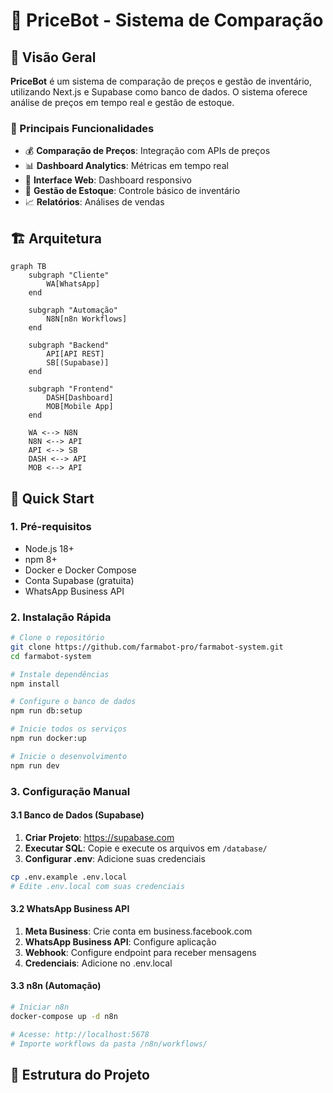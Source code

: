 # 🤖 PriceBot - Sistema de Comparação

## 🎯 Visão Geral

**PriceBot** é um sistema de comparação de preços e gestão de inventário, utilizando Next.js e Supabase como banco de dados. O sistema oferece análise de preços em tempo real e gestão de estoque.

### 🌟 Principais Funcionalidades

- 💰 **Comparação de Preços**: Integração com APIs de preços
- 📊 **Dashboard Analytics**: Métricas em tempo real
- 📱 **Interface Web**: Dashboard responsivo
- 🔄 **Gestão de Estoque**: Controle básico de inventário
- 📈 **Relatórios**: Análises de vendas

## 🏗️ Arquitetura

```mermaid
graph TB
    subgraph "Cliente"
        WA[WhatsApp]
    end
    
    subgraph "Automação"
        N8N[n8n Workflows]
    end
    
    subgraph "Backend"
        API[API REST]
        SB[(Supabase)]
    end
    
    subgraph "Frontend"
        DASH[Dashboard]
        MOB[Mobile App]
    end
    
    WA <--> N8N
    N8N <--> API
    API <--> SB
    DASH <--> API
    MOB <--> API
```

## 🚀 Quick Start

### 1. Pré-requisitos

- Node.js 18+ 
- npm 8+
- Docker e Docker Compose
- Conta Supabase (gratuita)
- WhatsApp Business API

### 2. Instalação Rápida

```bash
# Clone o repositório
git clone https://github.com/farmabot-pro/farmabot-system.git
cd farmabot-system

# Instale dependências
npm install

# Configure o banco de dados
npm run db:setup

# Inicie todos os serviços
npm run docker:up

# Inicie o desenvolvimento
npm run dev
```

### 3. Configuração Manual

#### 3.1 Banco de Dados (Supabase)

1. **Criar Projeto**: https://supabase.com
2. **Executar SQL**: Copie e execute os arquivos em `/database/`
3. **Configurar .env**: Adicione suas credenciais

```bash
cp .env.example .env.local
# Edite .env.local com suas credenciais
```

#### 3.2 WhatsApp Business API

1. **Meta Business**: Crie conta em business.facebook.com
2. **WhatsApp Business API**: Configure aplicação
3. **Webhook**: Configure endpoint para receber mensagens
4. **Credenciais**: Adicione no .env.local

#### 3.3 n8n (Automação)

```bash
# Iniciar n8n
docker-compose up -d n8n

# Acesse: http://localhost:5678
# Importe workflows da pasta /n8n/workflows/
```

## 📁 Estrutura do Projeto 